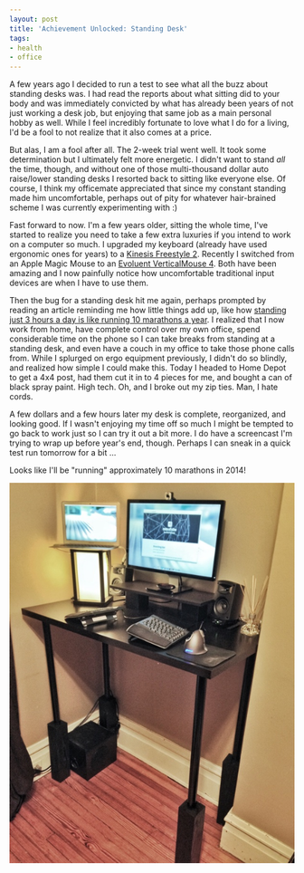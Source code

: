 ```yaml
---
layout: post
title: 'Achievement Unlocked: Standing Desk'
tags:
- health
- office
---
```


A few years ago I decided to run a test to see what all the buzz about standing desks was. I had read the reports about what sitting did to your body and was immediately convicted by what has already been years of not just working a desk job, but enjoying that same job as a main personal hobby as well. While I feel incredibly fortunate to love what I do for a living, I'd be a fool to not realize that it also comes at a price.

But alas, I am a fool after all. The 2-week trial went well. It took some determination but I ultimately felt more energetic. I didn't want to stand *all* the time, though, and without one of those multi-thousand dollar auto raise/lower standing desks I resorted back to sitting like everyone else. Of course, I think my officemate appreciated that since my constant standing made him uncomfortable, perhaps out of pity for whatever hair-brained scheme I was currently experimenting with :)

Fast forward to now. I'm a few years older, sitting the whole time, I've started to realize you need to take a few extra luxuries if you intend to work on a computer so much. I upgraded my keyboard (already have used ergonomic ones for years) to a [Kinesis Freestyle 2][1]. Recently I switched from an Apple Magic Mouse to an [Evoluent VerticalMouse 4][2]. Both have been amazing and I now painfully notice how uncomfortable traditional input devices are when I have to use them.

Then the bug for a standing desk hit me again, perhaps prompted by reading an article reminding me how little things add up, like how [standing just 3 hours a day is like running 10 marathons a year][3]. I realized that I now work from home, have complete control over my own office, spend considerable time on the phone so I can take breaks from standing at a standing desk, and even have a couch in my office to take those phone calls from. While I splurged on ergo equipment previously, I didn't do so blindly, and realized how simple I could make this. Today I headed to Home Depot to get a 4x4 post, had them cut it in to 4 pieces for me, and bought a can of black spray paint. High tech. Oh, and I broke out my zip ties. Man, I hate cords.

A few dollars and a few hours later my desk is complete, reorganized, and looking good. If I wasn't enjoying my time off so much I might be tempted to go back to work just so I can try it out a bit more. I do have a screencast I'm trying to wrap up before year's end, though. Perhaps I can sneak in a quick test run tomorrow for a bit ...

Looks like I'll be "running" approximately 10 marathons in 2014!

![Standing desk][4]

 [1]: http://www.kinesis-ergo.com/freestyle2.htm
 [2]: http://www.evoluent.com/vm4r.htm
 [3]: http://lifehacker.com/standing-for-3-hours-a-day-on-weekdays-is-like-running-1447078889
 [4]: /public/post-images/2014/standing_desk.jpg